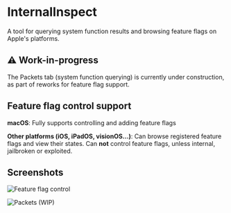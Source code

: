 # InternalInspect

A tool for querying system function results and browsing feature flags on Apple's platforms.

## ⚠️ Work-in-progress

The Packets tab (system function querying) is currently under construction, as part of reworks for feature flag support.

## Feature flag control support

**macOS**: Fully supports controlling and adding feature flags

**Other platforms (iOS, iPadOS, visionOS...)**: Can browse registered feature flags and view their states. Can **not** control feature flags, unless internal, jailbroken or exploited.

## Screenshots

![Feature flag control](https://github.com/user-attachments/assets/df8be89e-2e81-497b-bf64-0c8ff494fa16)

![Packets (WIP)](https://github.com/user-attachments/assets/9cac90b8-dce3-4e72-9d4c-8fa296fb83bb)

